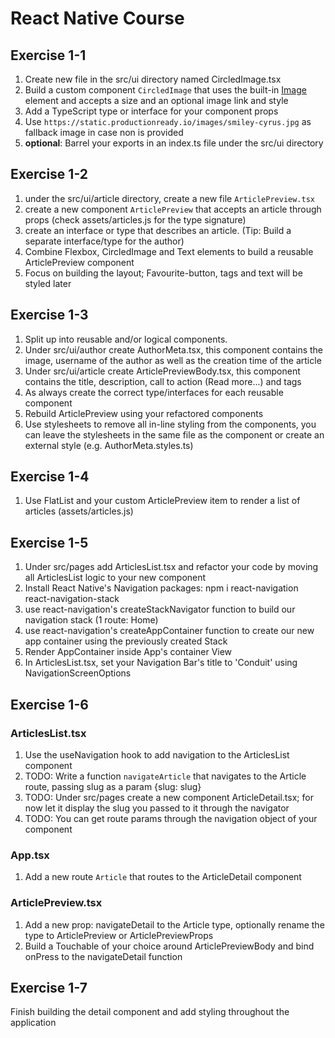 # React Native Course

## Exercise 1-1

1. Create new file in the src/ui directory named CircledImage.tsx
2. Build a custom component `CircledImage` that uses the built-in [Image](https://facebook.github.io/react-native/docs/image) element and accepts a size and an optional image link and style
3. Add a TypeScript type or interface for your component props
4. Use `https://static.productionready.io/images/smiley-cyrus.jpg` as fallback image in case non is provided
5. **optional**: Barrel your exports in an index.ts file under the src/ui directory

## Exercise 1-2

1. under the src/ui/article directory, create a new file `ArticlePreview.tsx`
2. create a new component `ArticlePreview` that accepts an article through props (check assets/articles.js for the type signature)
3. create an interface or type that describes an article. (Tip: Build a separate interface/type for the author)
4. Combine Flexbox, CircledImage and Text elements to build a reusable ArticlePreview component
5. Focus on building the layout; Favourite-button, tags and text will be styled later

## Exercise 1-3

1. Split up into reusable and/or logical components.
2. Under src/ui/author create AuthorMeta.tsx, this component contains the image, username of the author as well as the creation time of the article
3. Under src/ui/article create ArticlePreviewBody.tsx, this component contains the title, description, call to action (Read more...) and tags
4. As always create the correct type/interfaces for each reusable component
5. Rebuild ArticlePreview using your refactored components
6. Use stylesheets to remove all in-line styling from the components, you can leave the stylesheets in the same file as the component or create an external style (e.g. AuthorMeta.styles.ts)

## Exercise 1-4

1. Use FlatList and your custom ArticlePreview item to render a list of articles (assets/articles.js)

## Exercise 1-5

1. Under src/pages add ArticlesList.tsx and refactor your code by moving all ArticlesList logic to your new component
2. Install React Native's Navigation packages: npm i react-navigation react-navigation-stack
3. use react-navigation's createStackNavigator function to build our navigation stack (1 route: Home)
4. use react-navigation's createAppContainer function to create our new app container using the previously created Stack
5. Render AppContainer inside App's container View
6. In ArticlesList.tsx, set your Navigation Bar's title to 'Conduit' using NavigationScreenOptions 

## Exercise 1-6

### ArticlesList.tsx

1. Use the useNavigation hook to add navigation to the ArticlesList component
2. TODO: Write a function `navigateArticle` that navigates to the Article route, passing slug as a param {slug: slug}
3. TODO: Under src/pages create a new component ArticleDetail.tsx; for now let it display the slug you passed to it through the navigator
4. TODO: You can get route params through the navigation object of your component

### App.tsx

1. Add a new route `Article` that routes to the ArticleDetail component

### ArticlePreview.tsx

1. Add a new prop: navigateDetail to the Article type, optionally rename the type to ArticlePreview or ArticlePreviewProps
2. Build a Touchable of your choice around ArticlePreviewBody and bind onPress to the navigateDetail function

## Exercise 1-7

Finish building the detail component and add styling throughout the application
